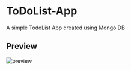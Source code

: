 # ToDoList-App
A simple TodoList App created using Mongo DB


## Preview

![preview](https://user-images.githubusercontent.com/72691224/118273065-17827900-b4e1-11eb-87b2-085013d9c2f6.jpg)
